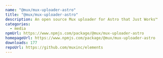 ```yaml
---
name: "@mux/mux-uploader-astro"
title: "@mux/mux-uploader-astro"
description: An open source Mux uploader for Astro that Just Works™
categories:
  - media
npmUrl: https://www.npmjs.com/package/@mux/mux-uploader-astro
homepageUrl: https://www.npmjs.com/package/@mux/mux-uploader-astro
downloads: 177
repoUrl: https://github.com/muxinc/elements
---
```

